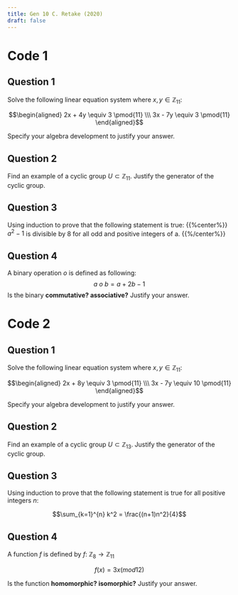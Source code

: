 ```yaml
---
title: Gen 10 C. Retake (2020)
draft: false
---
```


# Code 1

## Question 1
Solve the following linear equation system where $x,y \in \mathbb{Z}_11$:

$$\begin{aligned}
2x + 4y \equiv 3 \pmod{11} \\\
3x - 7y \equiv 3 \pmod{11}
\end{aligned}$$

Specify your algebra development to justify your answer.

## Question 2
Find an example of a cyclic group $U \subset \mathbb{Z}_{11}$. Justify the generator of the cyclic group.

## Question 3
Using induction to prove that the following statement is true:
{{%center%}}
$a^2 - 1$ is divisible by 8 for all odd and positive integers of a.
{{%/center%}}

## Question 4
A binary operation $o$ is defined as following:
$$a \ o \ b = a + 2b - 1$$
Is the binary **commutative? associative?** Justify your answer.

# Code 2

## Question 1
Solve the following linear equation system where $x,y \in \mathbb{Z}_{11}$:

$$\begin{aligned}
2x + 8y \equiv 3 \pmod{11} \\\
3x - 7y \equiv 10 \pmod{11}
\end{aligned}$$

Specify your algebra development to justify your answer.

## Question 2
Find an example of a cyclic group $U \subset \mathbb{Z}_13$. Justify the generator of the cyclic group.

## Question 3
Using induction to prove that the following statement is true for all positive integers $n$:

$$\sum_{k=1}^{n} k^2 = \frac{(n+1)n^2}{4}$$

## Question 4
A function $f$ is defined by $f$: $\mathbb{Z}_8 \to \mathbb{Z}_11$

$$f(x) = 3x (mod 12)$$

Is the function **homomorphic? isomorphic?** Justify your answer.